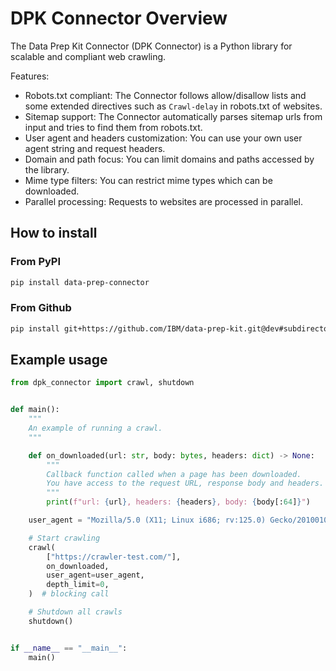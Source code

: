# DPK Connector Overview

The Data Prep Kit Connector (DPK Connector) is a Python library for scalable and compliant web crawling.

Features:
- Robots.txt compliant: The Connector follows allow/disallow lists and some extended directives such as `Crawl-delay` in robots.txt of websites.
- Sitemap support: The Connector automatically parses sitemap urls from input and tries to find them from robots.txt.
- User agent and headers customization: You can use your own user agent string and request headers.
- Domain and path focus: You can limit domains and paths accessed by the library.
- Mime type filters: You can restrict mime types which can be downloaded.
- Parallel processing: Requests to websites are processed in parallel.

## How to install

### From PyPI

```sh
pip install data-prep-connector
```

### From Github

```sh
pip install git+https://github.com/IBM/data-prep-kit.git@dev#subdirectory=data-connector-lib
```

## Example usage

```python
from dpk_connector import crawl, shutdown


def main():
    """
    An example of running a crawl.
    """

    def on_downloaded(url: str, body: bytes, headers: dict) -> None:
        """
        Callback function called when a page has been downloaded.
        You have access to the request URL, response body and headers.
        """
        print(f"url: {url}, headers: {headers}, body: {body[:64]}")

    user_agent = "Mozilla/5.0 (X11; Linux i686; rv:125.0) Gecko/20100101 Firefox/125.0"

    # Start crawling
    crawl(
        ["https://crawler-test.com/"],
        on_downloaded,
        user_agent=user_agent,
        depth_limit=0,
    )  # blocking call

    # Shutdown all crawls
    shutdown()


if __name__ == "__main__":
    main()
```
